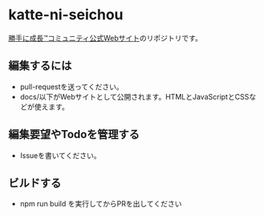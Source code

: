 # katte-ni-seichou

[勝手に成長™️コミュニティ公式Webサイト](https://nobishino.github.io/katte-ni-seichou/)のリポジトリです。

## 編集するには

* pull-requestを送ってください。
* docs/以下がWebサイトとして公開されます。HTMLとJavaScriptとCSSなどが使えます。

## 編集要望やTodoを管理する

* Issueを書いてください。

## ビルドする
* npm run build を実行してからPRを出してください